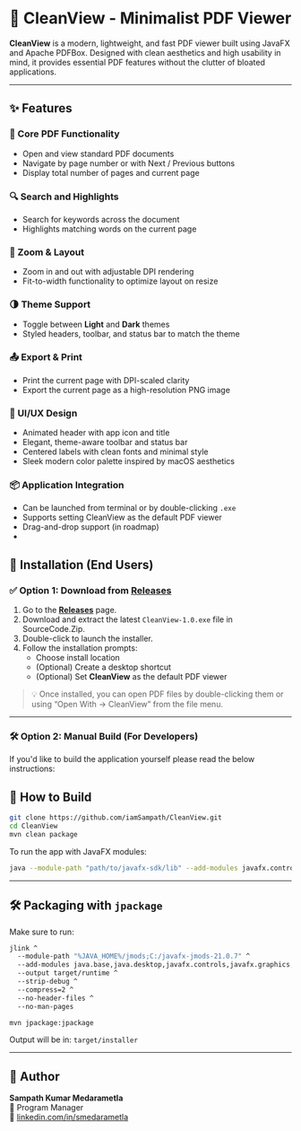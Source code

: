 # 📘 CleanView - Minimalist PDF Viewer

**CleanView** is a modern, lightweight, and fast PDF viewer built using JavaFX and Apache PDFBox. Designed with clean aesthetics and high usability in mind, it provides essential PDF features without the clutter of bloated applications.

---

## ✨ Features

### 📄 Core PDF Functionality
- Open and view standard PDF documents
- Navigate by page number or with Next / Previous buttons
- Display total number of pages and current page

### 🔍 Search and Highlights
- Search for keywords across the document
- Highlights matching words on the current page

### 🔎 Zoom & Layout
- Zoom in and out with adjustable DPI rendering
- Fit-to-width functionality to optimize layout on resize

### 🌗 Theme Support
- Toggle between **Light** and **Dark** themes
- Styled headers, toolbar, and status bar to match the theme

### 📤 Export & Print
- Print the current page with DPI-scaled clarity
- Export the current page as a high-resolution PNG image

### 🎨 UI/UX Design
- Animated header with app icon and title
- Elegant, theme-aware toolbar and status bar
- Centered labels with clean fonts and minimal style
- Sleek modern color palette inspired by macOS aesthetics

### 📦 Application Integration
- Can be launched from terminal or by double-clicking `.exe`
- Supports setting CleanView as the default PDF viewer
- Drag-and-drop support (in roadmap)
- 
## 🚀 Installation (End Users)

### ✅ Option 1: Download from [Releases](https://github.com/iamSampath/CleanView/releases)

1. Go to the [**Releases**](https://github.com/iamSampath/CleanView/releases) page.
2. Download and extract the latest `CleanView-1.0.exe` file in SourceCode.Zip.
3. Double-click to launch the installer.
4. Follow the installation prompts:
   - Choose install location
   - (Optional) Create a desktop shortcut
   - (Optional) Set **CleanView** as the default PDF viewer

> 💡 Once installed, you can open PDF files by double-clicking them or using “Open With → CleanView” from the file menu.

---

### 🛠 Option 2: Manual Build (For Developers)

If you'd like to build the application yourself please read the below instructions:

## 🧪 How to Build

```bash
git clone https://github.com/iamSampath/CleanView.git
cd CleanView
mvn clean package
```

To run the app with JavaFX modules:

```bash
java --module-path "path/to/javafx-sdk/lib" --add-modules javafx.controls,javafx.swing -jar target/CleanView-1.0.jar
```

---

## 🛠 Packaging with `jpackage`

Make sure to run:

```bash
jlink ^
  --module-path "%JAVA_HOME%/jmods;C:/javafx-jmods-21.0.7" ^
  --add-modules java.base,java.desktop,javafx.controls,javafx.graphics,javafx.swing ^
  --output target/runtime ^
  --strip-debug ^
  --compress=2 ^
  --no-header-files ^
  --no-man-pages

mvn jpackage:jpackage
```

Output will be in: `target/installer`

---

## 🧠 Author

**Sampath Kumar Medarametla**  
📌 Program Manager  
🔗 [linkedin.com/in/smedarametla](https://www.linkedin.com/in/smedarametla/)

